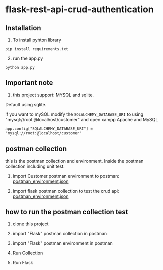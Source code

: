 flask-rest-api-crud-authentication
======================

## Installation
1. To install pyhton library

```
pip install requirements.txt
```

2. run the app.py

```
python app.py
```


## Important note
1. this project support: MYSQL and sqlite.

Default using sqlite. 

if you want to mySQL modify the `SQLALCHEMY_DATABASE_URI` to using "mysql://root:@localhost/customer" and open xampp  Apache and MySQL

```
app.config["SQLALCHEMY_DATABASE_URI"] = "mysql://root:@localhost/customer"
```

## postman collection
this is the postman collection and environment. Inside the postman collection including unit test.

1. import Customer.postman environment to postman: [postman_environment.json](https://drive.google.com/file/d/19sTbQymseWh4Eu-P4nrcSbPlJSDaHRQT/view?usp=drive_link)

2. import flask postman collection to test the crud api: [postman_environment.json](https://drive.google.com/file/d/1ZDZb-cndVlOnqqMQr9_huQ_B4MDbGEQD/view?usp=drive_link)


## how to run the postman collection test

1. clone this project

2. import "Flask" postman collection in postman

2. import "Flask" postman environment in postman

4. Run Collection

5. Run Flask

